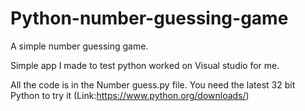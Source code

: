 # Python-number-guessing-game
A simple number guessing game.

Simple app I made to test python worked on Visual studio for me.

All the code is in the Number guess.py file.
You need the latest 32 bit Python to try it
(Link:https://www.python.org/downloads/)
